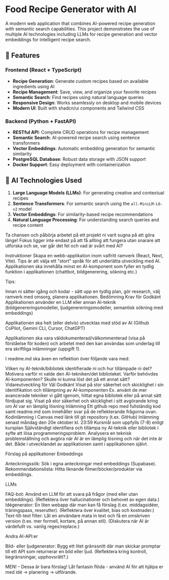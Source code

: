 # Food Recipe Generator with AI

A modern web application that combines AI-powered recipe generation with semantic search capabilities. This project demonstrates the use of multiple AI technologies including LLMs for recipe generation and vector embeddings for intelligent recipe search.

## 🚀 Features

### Frontend (React + TypeScript)
- **Recipe Generation**: Generate custom recipes based on available ingredients using AI
- **Recipe Management**: Save, view, and organize your favorite recipes
- **Semantic Search**: Find recipes using natural language queries
- **Responsive Design**: Works seamlessly on desktop and mobile devices
- **Modern UI**: Built with shadcn/ui components and Tailwind CSS

### Backend (Python + FastAPI)
- **RESTful API**: Complete CRUD operations for recipe management
- **Semantic Search**: AI-powered recipe search using sentence transformers
- **Vector Embeddings**: Automatic embedding generation for semantic similarity
- **PostgreSQL Database**: Robust data storage with JSON support
- **Docker Support**: Easy deployment with containerization

## 🧠 AI Technologies Used

1. **Large Language Models (LLMs)**: For generating creative and contextual recipes
2. **Sentence Transformers**: For semantic search using the `all-MiniLM-L6-v2` model
3. **Vector Embeddings**: For similarity-based recipe recommendations
4. **Natural Language Processing**: For understanding search queries and recipe content

Ta chansen och påbörja arbetet på ett projekt ni varit sugna på att göra länge! Fokus ligger inte endast på att få allting att fungera utan snarare att utforska och se, var går det fel och vad är svårt med AI?

Instruktioner
Skapa en webb-applikation inom valfritt ramverk (React, Next, Vite). Tips är att välja ett "stort" språk för att underlätta utveckling med AI. Applikationen ska innehålla minst en AI-komponent som fyller en tydlig funktion i applikationen (chattbot, bildgenerering, sökning etc.)

Tips:

Innan ni sätter igång och kodar - sätt upp en tydlig plan, gör research, välj ramverk med omsorg, planera applikationen.
Bedömning
Krav för Godkänt
Applikationen använder en LLM eller annan AI-teknik (bildgenereringsmodeller, ljudgenereringsmodeller, semantisk sökning med embeddings)

Applikationen ska helt (eller delvis) utvecklas med stöd av AI (Github CoPilot, Gemini CLI, Cursor, ChatGPT)

Applikationen ska vara väldokumenterad/välkommenterad (visa på förståelse för koden) och arbetet med den kan användas som underlag till era skriftliga inlämningar (uppgift 1).

I readme.md ska även en reflektion över följande vara med:

Vilken ny AI-teknik/bibliotek identifierade ni och hur tillämpade ni det?
Motivera varför ni valde den AI-tekniken/det biblioteket.
Varför behövdes AI-komponenten? Skulle ni kunna löst det på ett annat sätt?
Vidareutveckling för Väl Godkänt
Visat på stor säkerhet och skicklighet i sin identifikation och tillämpning av AI-komponenten
Ex. använt de mer avancerade tekniker vi gått igenom, hittat egna bibliotek eller på annat sätt fördjupat sig.
Visat på stor säkerhet och skicklighet i sitt avgörande kring om AI var en lämplig lösning
Inlämning
Ett github repo med fullständig kod samt readme.md som innehåller svar på de reflekterande frågorna ovan.
Kodinlämning i Canvas med länk till git repository (t.ex. GitHub)
Inlämning senast måndag den 20e oktober kl. 23:59
Kursmål som uppfylls (7-8) enligt kursplan
Självständigt identifiera och tillämpa ny AI-teknik eller bibliotek i syfte att lösa programmeringsproblem. Analysera en teknisk problemställning och avgöra när AI är en lämplig lösning och när det inte är det. Både i utvecklandet av applikationen samt i applikationen självt.

Förslag på applikationer
Embeddings

Anteckningssök: Sök i egna anteckningar med embeddings (Supabase). Rekommendationslista: Hitta liknande filmer/böcker/produkter via embeddings.

LLMs

FAQ-bot: Använd en LLM för att svara på frågor (med eller utan embeddings). (Reflektera över hallucinationer och behovet av egen data.) Idégenerator: En liten webapp där man kan få förslag (t.ex. middagsidéer, träningspass, reserutter). (Reflektera över kvalitet, bias och kostnader.) Text-till-text filter: Låt en användare mata in text och få en omskriven version (t.ex. mer formell, kortare, på annan stil). (Diskutera när AI är värdefullt vs. vanlig regex/replace.)

Andra AI-API:er

Bild- eller ljudgenerator: Bygg ett litet gränssnitt där man skickar promptar till ett API som returnerar en bild eller ljud. (Reflektera kring kontroll, begränsningar, upphovsrätt?.)

MEN! - Dessa är bara förslag! Låt fantasin flöda - använd AI för att hjälpa er med idé -> planering -> utförande.